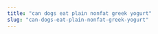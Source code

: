 ```yaml
---
title: "can dogs eat plain nonfat greek yogurt"
slug: "can-dogs-eat-plain-nonfat-greek-yogurt"
---
```


